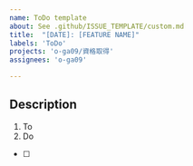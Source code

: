 ```yaml
---
name: ToDo template
about: See .github/ISSUE_TEMPLATE/custom.md
title:  "[DATE]: [FEATURE NAME]"
labels: 'ToDo'
projects: 'o-ga09/資格取得'
assignees: 'o-ga09'

---
```



## Description

1. To
2. Do

- [ ] 

